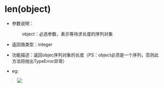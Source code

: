 # len(object)

- 参数说明：

&emsp;&emsp;&emsp;&emsp;object：必选参数，表示等待求长度的序列对象


- 返回值类型：integer

- 功能描述：返回objec序列对象的长度（PS：object必须是一个序列，否则此方法将抛出TypeError异常）

- eg:

>![](http://ww4.sinaimg.cn/mw690/70cc3cccgw1erj9tr9zb5j20ck05gdg2.jpg)